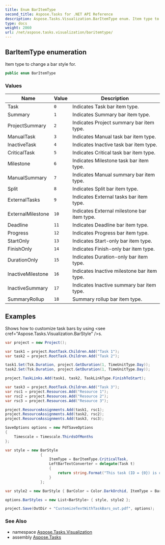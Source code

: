 ```yaml
---
title: Enum BarItemType
second_title: Aspose.Tasks for .NET API Reference
description: Aspose.Tasks.Visualization.BarItemType enum. Item type to change a bar style for
type: docs
weight: 2860
url: /net/aspose.tasks.visualization/baritemtype/
---
```

## BarItemType enumeration

Item type to change a bar style for.

```csharp
public enum BarItemType
```

### Values

| Name | Value | Description |
| --- | --- | --- |
| Task | `0` | Indicates Task bar item type. |
| Summary | `1` | Indicates Summary bar item type. |
| ProjectSummary | `2` | Indicates Project summary bar item type. |
| ManualTask | `3` | Indicates Manual task bar item type. |
| InactiveTask | `4` | Indicates Inactive task bar item type. |
| CriticalTask | `5` | Indicates Critical task bar item type. |
| Milestone | `6` | Indicates Milestone task bar item type. |
| ManualSummary | `7` | Indicates Manual summary bar item type. |
| Split | `8` | Indicates Split bar item type. |
| ExternalTasks | `9` | Indicates External tasks bar item type. |
| ExternalMilestone | `10` | Indicates External milestone bar item type. |
| Deadline | `11` | Indicates Deadline bar item type. |
| Progress | `12` | Indicates Progress bar item type. |
| StartOnly | `13` | Indicates Start-only bar item type. |
| FinishOnly | `14` | Indicates Finish-only bar item type. |
| DurationOnly | `15` | Indicates Duration-only bar item type. |
| InactiveMilestone | `16` | Indicates Inactive milestone bar item type. |
| InactiveSummary | `17` | Indicates Inactive summary bar item type. |
| SummaryRollup | `18` | Summary rollup bar item type. |

## Examples

Shows how to customize task bars by using &lt;see cref="Aspose.Tasks.Visualization.BarStyle" /&gt;s.

```csharp
var project = new Project();

var task1 = project.RootTask.Children.Add("Task 1");
var task2 = project.RootTask.Children.Add("Task 2");

task1.Set(Tsk.Duration, project.GetDuration(1, TimeUnitType.Day));
task2.Set(Tsk.Duration, project.GetDuration(1, TimeUnitType.Day));

project.TaskLinks.Add(task1, task2, TaskLinkType.FinishToStart);

var task3 = project.RootTask.Children.Add("Task 3");
var rsc1 = project.Resources.Add("Resource 1");
var rsc2 = project.Resources.Add("Resource 2");
var rsc3 = project.Resources.Add("Resource 3");

project.ResourceAssignments.Add(task1, rsc1);
project.ResourceAssignments.Add(task2, rsc2);
project.ResourceAssignments.Add(task3, rsc3);

SaveOptions options = new PdfSaveOptions
{
    Timescale = Timescale.ThirdsOfMonths
};

var style = new BarStyle
                {
                    ItemType = BarItemType.CriticalTask,
                    LeftBarTextConverter = delegate(Task t)
                    {
                        return string.Format("This task (ID = {0}) is on critical path", t.Get(Tsk.Id));
                    }
                };

var style2 = new BarStyle { BarColor = Color.DarkOrchid, ItemType = BarItemType.Task };

options.BarStyles = new List<BarStyle> { style, style2 };

project.Save(OutDir + "CustomizeTextWithTaskBars_out.pdf", options);
```

### See Also

* namespace [Aspose.Tasks.Visualization](../../aspose.tasks.visualization/)
* assembly [Aspose.Tasks](../../)


